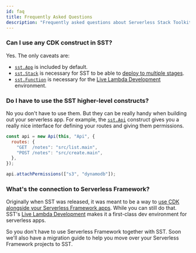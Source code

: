 ```yaml
---
id: faq
title: Frequently Asked Questions
description: "Frequently asked questions about Serverless Stack Toolkit (SST)"
---
```


### Can I use any CDK construct in SST?

Yes. The only caveats are:

- [`sst.App`](constructs/app.md) is included by default.
- [`sst.Stack`](constructs/stack.md) is necessary for SST to be able to [deploy to multiple stages](deploying-your-app.md#deploying-to-a-stage).
- [`sst.Function`](constructs/function.md) is necessary for the [Live Lambda Development](live-lambda-development.md) environment.

### Do I have to use the SST higher-level constructs?

No you don't have to use them. But they can be really handy when building out your serverless app. For example, the [`sst.Api`](constructs/api.md) construct gives you a really nice interface for defining your routes and giving them permissions.

```js
const api = new Api(this, "Api", {
  routes: {
    "GET  /notes": "src/list.main",
    "POST /notes": "src/create.main",
  },
});

api.attachPermissions(["s3", "dynamodb"]);
```

### What's the connection to Serverless Framework?

Originally when SST was released, it was meant to be a way to [use CDK alongside your Serverless Framework apps](https://serverless-stack.com/chapters/using-aws-cdk-with-serverless-framework.html). While you can still do that. SST's [Live Lambda Development](live-lambda-development.md) makes it a first-class dev environment for serverless apps.

So you don't have to use Serverless Framework together with SST. Soon we'll also have a migration guide to help you move over your Serverless Framework projects to SST.
